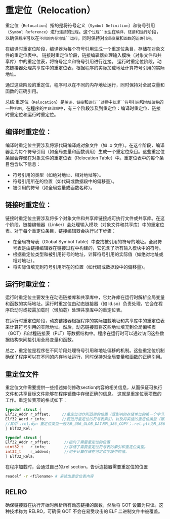 # 重定位（Relocation）

重定位（`Relocation`）指的是将符号定义（`Symbol Definition`）和符号引用（`Symbol Reference`）进行`连接`的`过程`。这个`过程``发生`在`编译`、`链接`和`运行`阶段，以确保`程序`可以在`不同的内存地址``运行`，同时保持对`全局变量`和`函数`的`正确引用`。

在编译时重定位阶段，编译器为每个符号引用生成一个重定位条目，存储在对象文件的重定位表中。
链接时重定位阶段，链接编辑器处理输入模块（对象文件和共享库）中的重定位表，将符号定义和符号引用进行连接。
运行时重定位阶段，动态链接器处理共享库中的重定位表，根据程序的实际加载地址计算符号引用的实际地址。

通过这些阶段的重定位，程序可以在不同的内存地址运行，同时保持对全局变量和函数的正确引用。


总结:重定位（`Relocation`）是`编译`、`链接`和`运行``过程`中`处理``符号引用`和`地址偏移`的一种`机制`。在程序的`生命周期`中，有三个阶段涉及到重定位：编译时重定位、链接时重定位和运行时重定位。

## 编译时重定位：

编译时重定位主要涉及将源代码编译成对象文件（如 .o 文件）。在这个阶段，编译器会为每个符号引用（如全局变量和函数调用）生成一个重定位条目。这些重定位条目会存储在对象文件的重定位表（Relocation Table）中。重定位表中的每个条目包含以下信息：

+ 符号引用的类型（如绝对地址、相对地址等）。
+ 符号引用所在的位置（如代码或数据段中的偏移量）。
+ 被引用的符号（如全局变量或函数名称）。

## 链接时重定位：

链接时重定位主要涉及将多个对象文件和共享库链接成可执行文件或共享库。在这个阶段，链接编辑器（Linker）会处理输入模块（对象文件和共享库）中的重定位表。对于每个重定位条目，链接编辑器会执行以下步骤：

+ 在全局符号表（Global Symbol Table）中查找被引用的符号的地址。全局符号表是由链接编辑器在链接过程中构建的，它包含了所有输入模块中的符号。
+ 根据重定位类型和被引用符号的地址，计算符号引用的实际值（如绝对地址或相对地址）。
+ 将实际值填充到符号引用所在的位置（如代码或数据段中的偏移量）。

## 运行时重定位：

运行时重定位主要发生在动态链接库和共享库中，它允许库在运行时解析全局变量和函数的实际地址。运行时重定位由动态链接器（如 ld.so）负责处理，它会在程序启动时或按需加载时（懒加载）处理共享库中的重定位表。

在运行时重定位阶段，动态链接器根据程序的实际加载地址和共享库中的重定位表来计算符号引用的实际地址。然后，动态链接器将这些地址填充到全局偏移表（GOT）和过程链接表（PLT）等数据结构中。程序在运行时可以通过访问这些数据结构来间接引用全局变量和函数。

总之，重定位是程序在不同阶段处理符号引用和地址偏移的机制。这些重定位机制确保了程序可以在不同的内存地址运行，同时保持对全局变量和函数的正确引用。

## 重定位文件
重定位文件需要提供一些描述如何修改section内容的相关信息，从而保证可执行文件和共享目标文件能够在程序镜像中存储正确的信息。
这就是重定位表项做的工作。重定位表项的格式如下：
```C
typedef struct {  
Elf32_Addr r_offset;     //重定位动作所适用的位置（受影响的存储单位的第一个字节的偏移或者虚拟地址）
Elf32_Word r_info;       //要进行重定位的符号表索引，以及将实施的重定位类型（哪些位需要修改，以及如何计算它们的取值）
//其中 .rel.dyn 重定位类型一般为R_386_GLOB_DAT和R_386_COPY；.rel.plt为R_386_JUMP_SLOT
} Elf32_Rel;

typedef struct {
Elf32_Addr r_offset;      //指向了需要重定位的位置
uint32_t   r_info;        //存储了需要重定位符号表的索引和重定位类型。
int32_t    r_addend;      //用于计算存储在可定位字段中的值。
} Elf32_Rela;
```
在程序加载时，会通过自己的.rel section，告诉连接器需要重定位的位置
```Bash
readelf -r <filename> # 来读出重定位表内容
```

## RELRO

确保链接器在执行开始时解析所有动态链接的函数，然后将 GOT 设置为只读。这种技术称为 RELRO，可确保 GOT 不会在易受攻击的 ELF 二进制文件中被覆盖。
